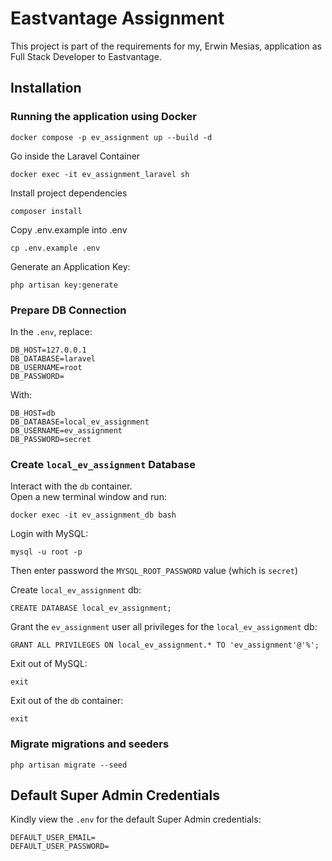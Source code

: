# Eastvantage Assignment
This project is part of the requirements for my, Erwin Mesias, application as Full Stack Developer to Eastvantage.

## Installation

### Running the application using Docker

```
docker compose -p ev_assignment up --build -d
```

Go inside the Laravel Container
```
docker exec -it ev_assignment_laravel sh
```

Install project dependencies
```
composer install
```

Copy .env.example into .env
```
cp .env.example .env
```

Generate an Application Key:
```
php artisan key:generate
```

### Prepare DB Connection
In the `.env`, replace:
```
DB_HOST=127.0.0.1
DB_DATABASE=laravel
DB_USERNAME=root
DB_PASSWORD=
```

With:
```
DB_HOST=db
DB_DATABASE=local_ev_assignment
DB_USERNAME=ev_assignment
DB_PASSWORD=secret
```

### Create `local_ev_assignment` Database

Interact with the `db` container.  
Open a new terminal window and run:

```
docker exec -it ev_assignment_db bash
```

Login with MySQL:
```
mysql -u root -p
````
Then enter password the `MYSQL_ROOT_PASSWORD` value (which is `secret`)

Create `local_ev_assignment` db:
```
CREATE DATABASE local_ev_assignment;
```

Grant the `ev_assignment` user all privileges for the `local_ev_assignment` db:
```
GRANT ALL PRIVILEGES ON local_ev_assignment.* TO 'ev_assignment'@'%';
```

Exit out of MySQL:
```
exit
```

Exit out of the `db` container:
```
exit
```

### Migrate migrations and seeders
```
php artisan migrate --seed
```

## Default Super Admin Credentials

Kindly view the `.env` for the default Super Admin credentials:
```
DEFAULT_USER_EMAIL=
DEFAULT_USER_PASSWORD=
```
